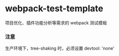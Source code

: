 # webpack-test-template
项目优化、插件功能分析等需求的 webpack 测试模板

### 注意
生产环境下，tree-shaking 时，必须设置 devtool: 'none'
